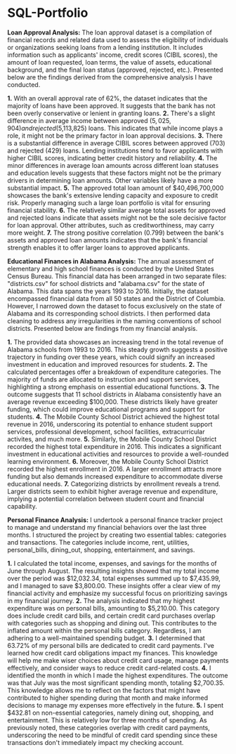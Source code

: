 # SQL-Portfolio

**Loan Approval Analysis:**
The loan approval dataset is a compilation of financial records and related data used to assess the 
eligibility of individuals or organizations seeking loans from a lending institution. It includes information 
such as applicants' income, credit scores (CIBIL scores), the amount of loan requested, loan terms, the value 
of assets, educational background, and the final loan status (approved, rejected, etc.). Presented below are the 
findings derived from the comprehensive analysis I have conducted.

**1.** With an overall approval rate of 62%, the dataset indicates that the majority of loans have been approved. 
   It suggests that the bank has not been overly conservative or lenient in granting loans.
**2.** There's a slight difference in average income between approved ($5,025,904) and rejected ($5,113,825) loans.
   This indicates that while income plays a role, it might not be the primary factor in loan approval decisions.
**3.** There is a substantial difference in average CIBIL scores between approved (703) and rejected (429) loans.
   Lending institutions tend to favor applicants with higher CIBIL scores, indicating better credit history and reliability.
**4.** The minor differences in average loan amounts across different loan statuses and education levels suggests that these
   factors might not be the primary drivers in determining loan amounts. Other variables likely have a more substantial impact.
**5.** The approved total loan amount of $40,496,700,000 showcases the bank's extensive lending capacity and exposure to credit
   risk. Properly managing such a large loan portfolio is vital for ensuring financial stability.
**6.** The relatively similar average total assets for approved and rejected loans indicate that assets might not be the sole
   decisive factor for loan approval. Other attributes, such as creditworthiness, may carry more weight.
**7.** The strong positive correlation (0.799) between the bank's assets and approved loan amounts indicates that the bank's
   financial strength enables it to offer larger loans to approved applicants.




**Educational Finances in Alabama Analysis:**
The annual assessment of elementary and high school finances is conducted by the United States Census Bureau. This financial data has been arranged in two separate files: "districts.csv" for school districts and "alabama.csv" for the state of Alabama. This data spans the years 1993 to 2016. Initially, the dataset encompassed financial data from all 50 states and the District of Columbia. However, I narrowed down the dataset to focus exclusively on the state of Alabama and its corresponding school districts. I then performed data cleaning to address any irregularities in the naming conventions of school districts. Presented below are findings from my financial analysis.

**1.** The provided data showcases an increasing trend in the total revenue of Alabama schools from 1993 to 2016. This steady growth suggests a positive trajectory in funding over these years, which could signify an increased investment in education and improved resources for students.
**2.** The calculated percentages offer a breakdown of expenditure categories. The majority of funds are allocated to instruction and support services, highlighting a strong emphasis on essential educational functions.
**3.** The outcome suggests that 11 school districts in Alabama consistently have an average revenue exceeding $100,000. These districts likely have greater funding, which could improve educational programs and support for students.
**4.** The Mobile County School District achieved the highest total revenue in 2016, underscoring its potential to enhance student support services, professional development, school facilities, extracurricular activites, and much more.
**5.** Similarly, the Mobile County School District recorded the highest total expenditure in 2016. This indicates a significant investment in educational activities and resources to provide a well-rounded learning environment.
**6.** Moreover, the Mobile County School District recorded the highest enrollment in 2016. A larger enrollment attracts more funding but also demands increased expenditure to accommodate diverse educational needs. 
**7.** Categorizing districts by enrollment reveals a trend. Larger districts seem to exhibit higher average revenue and expenditure, implying a potential correlation between student count and financial capability.



**Personal Finance Analysis:**
I undertook a personal finance tracker project to manage and understand my financial behaviors over the last three months. I structured the project by creating two essential tables: categories and transactions. The categories include income, rent, utilities, personal_bills, dining_out, shopping, entertainment, and savings.

**1.** I calculated the total income, expenses, and savings for the months of June through August. The resulting insights showed that my total income over the period was $12,032.34, total expenses summed up to $7,435.99, and I managed to save $3,800.00. These insights offer a clear view of my financial activity and emphasize my successful focus on prioritizing savings in my financial journey.
**2.** The analysis indicated that my highest expenditure was on personal bills, amounting to $5,210.00. This category does include credit card bills, and certain credit card purchases overlap with categories such as shopping and dining out. This contributes to the inflated amount within the personal bills category. Regardless, I am adhering to a well-maintained spending budget.
**3.** I determined that 63.72% of my personal bills are dedicated to credit card payments. I've learned how credit card obligations impact my finances. This knowledge will help me make wiser choices about credit card usage, manage payments effectively, and consider ways to reduce credit card-related costs.
**4.** I identified the month in which I made the highest expenditures. The outcome was that July was the most significant spending month, totaling $2,700.35. This knowledge allows me to reflect on the factors that might have contributed to higher spending during that month and make informed decisions to manage my expenses more effectively in the future.
**5.** I spent $432.81 on non-essential categories, namely dining out, shopping, and entertainment. This is relatively low for three months of spending. As previously noted, these categories overlap with credit card payments, underscoring the need to be mindful of credit card spending since these transactions don't immediately impact my checking account.

